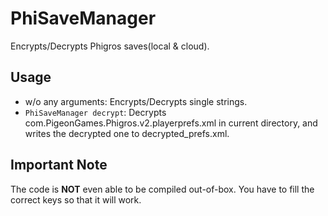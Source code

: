# PhiSaveManager

Encrypts/Decrypts Phigros saves(local & cloud).

## Usage

- w/o any arguments: Encrypts/Decrypts single strings.
- `PhiSaveManager decrypt`: Decrypts com.PigeonGames.Phigros.v2.playerprefs.xml in current directory, and writes the decrypted one to decrypted_prefs.xml.

## Important Note

The code is **NOT** even able to be compiled out-of-box. You have to fill the correct keys so that it will work.
